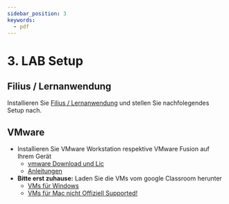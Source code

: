 ```yaml
---
sidebar_position: 3
keywords:
  - pdf
---
```


# 3. LAB Setup

## Filius / Lernanwendung
Installieren Sie [Filius / Lernanwendung](../03%20tools/02%20Tools#filius--lernanwendung) und stellen Sie nachfolegendes Setup nach.


## VMware
- Installieren Sie VMware Workstation respektive VMware Fusion auf Ihrem Gerät
  - [vmware Download und Lic](https://itacademy.brightspace.com/d2l/login)
  - [Anleitungen](https://classroom.google.com/w/NjM1ODgzMDIyNDNa/tc/NjM1ODgzMDIyNTVa)
- **Bitte erst zuhause:** Laden Sie die VMs vom google Classroom herunter
  - [VMs für Windows](https://classroom.google.com/c/NjM1ODgzMDIyNDNa/m/NjM1ODgzMDIzMDJa/details)
  - [VMs für Mac nicht Offiziell Supported!](https://classroom.google.com/c/NjM1ODgzMDIyNDNa/m/NjE3OTM1NDY4OTEz/details)

